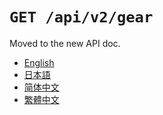 `GET /api/v2/gear`
==================

Moved to the new API doc.

- [English](https://apidoc.stat.ink/v2.en.html#operation/getGear)
- [日本語](https://apidoc.stat.ink/v2.ja.html#operation/getGear)
- [简体中文](https://apidoc.stat.ink/v2.zh-hans.html#operation/getGear)
- [繁體中文](https://apidoc.stat.ink/v2.zh-hant.html#operation/getGear)
